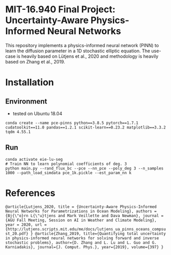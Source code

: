 

# MIT-16.940 Final Project: Uncertainty-Aware Physics-Informed Neural Networks
This repository implements a physics-informed neural network (PINN) to learn the diffusion parameter in a 1D stochastic elliptic equation. The use-case is heavily based on Lütjens et al., 2020 and methodology is heavily based on Zhang et al., 2019. 

# Installation
## Environment
- tested on Ubuntu 18.04
```
conda create --name pce-pinns python==3.8.5 pytorch==1.7.1 cudatoolkit==11.0 pandas==1.2.1 scikit-learn==0.23.2 matplotlib==3.3.2 tqdm 4.55.1
```

## Run
```
conda activate eie-lu-seg
# Train NN to learn polynomial coefficients of deg. 3 
python main.py --rand_flux_bc --pce --nn_pce --poly_deg 3 --n_samples 1000 --path_load_simdata pce_1k.pickle --est_param_nn k
```

# References 
``
@article{Lutjens_2020,
	title = {Uncertainty-Aware Physics-Informed Neural Networks for Parametrizations in Ocean Modeling},
	authors = {Bj{\"o}rn L{\"u}tjens and Mark Veillette and Dava Newman},
	journal = {AGU Fall Meeting, Session on AI in Weather and Climate Modeling},
	year = 2020,
	url = {http://lutjens.scripts.mit.edu/me/docs/lutjens_ua_pinns_oceans_compsust_20.pdf}
}
@article{Zhang_2019,
  title={Quantifying total uncertainty in physics-informed neural networks for solving forward and inverse stochastic problems},
  author={D. Zhang and L. Lu and L. Guo and G. Karniadakis},
  journal={J. Comput. Phys.},
  year={2019},
  volume={397}
}
``
